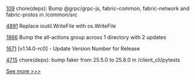 
[109](https://github.com/hyperledger-labs/fabric-opssc/pull/109) chore(deps): Bump @grpc/grpc-js, fabric-common, fabric-network and fabric-protos in /common/src

[4891](https://github.com/hyperledger/fabric/pull/4891) Replace ioutil.WriteFile with os.WriteFile

[1866](https://github.com/hyperledger/indy-node/pull/1866) Bump the all-actions group across 1 directory with 2 updates

[1671](https://github.com/hyperledger/indy-plenum/pull/1671) [v1.14.0-rc0] - Update Version Number for Release

[4715](https://github.com/hyperledger/iroha/pull/4715) chore(deps): bump faker from 25.5.0 to 25.8.0 in /client_cli/pytests


[See more >>>](https://start-here.hyperledger.org/pull-requests)
